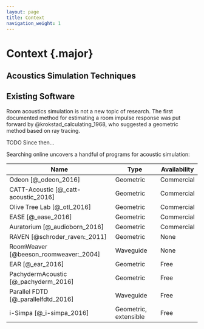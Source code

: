 ```yaml
---
layout: page
title: Context
navigation_weight: 1
---
```


# Context {.major}

<!--

Methods for room acoustic simulation
	Geometric
	Wave-based

	Real-time vs offline

	Advantages and disadvantages

Available software
	Advantages and disadvantages

	References

What is needed? What niche exists?

How have I decided to solve the problem?

-->

## Acoustics Simulation Techniques

## Existing Software

Room acoustics simulation is not a new topic of research.
The first documented method for estimating a room impulse response was put
forward by @krokstad_calculating_1968, who suggested a geometric method based
on ray tracing.

TODO Since then... 

Searching online uncovers a handful of programs for acoustic simulation:

Name                                  | Type                        | Availability
--------------------------------------|-----------------------------|------------------
Odeon [@_odeon_2016]                  | Geometric                   | Commercial       
CATT-Acoustic [@_catt-acoustic_2016]  | Geometric                   | Commercial 
Olive Tree Lab [@_otl_2016]           | Geometric                   | Commercial
EASE [@_ease_2016]                    | Geometric                   | Commercial
Auratorium [@_audioborn_2016]         | Geometric                   | Commercial
RAVEN [@schroder_raven:_2011]         | Geometric                   | None
RoomWeaver [@beeson_roomweaver:_2004] | Waveguide                   | None
EAR [@_ear_2016]                      | Geometric                   | Free
PachydermAcoustic [@_pachyderm_2016]  | Geometric                   | Free
Parallel FDTD [@_parallelfdtd_2016]   | Waveguide                   | Free
i-Simpa [@_i-simpa_2016]              | Geometric, extensible       | Free
